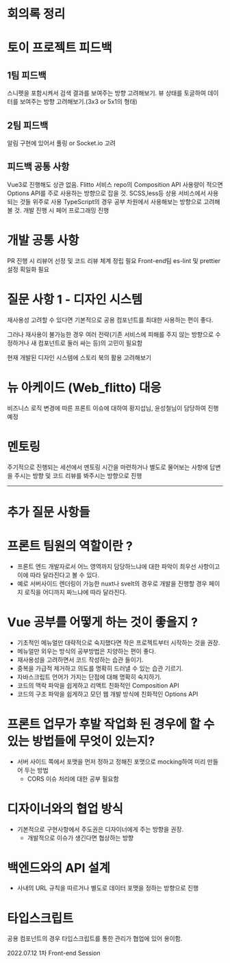 # 회의록 정리

# 토이 프로젝트 피드백

## 1팀 피드백
스니펫을 포함시켜서 검색 결과를 보여주는 방향 고려해보기. 
뷰 상태를 토글하여 데이터를 보여주는 방향 고려해보기.(3x3 or 5x1의 형태)


## 2팀 피드백
알림 구현에 있어서 풀링 or Socket.io 고려

## 피드백 공통 사항
Vue3로 진행해도 상관 없음. Flitto 서비스 repo의 Composition API 사용량이 적으면 Options API를 주로 사용하는 방향으로 잡을 것.
SCSS,less등 상용 서비스에서 사용되는 것들 위주로 사용
TypeScript의 경우 공부 차원에서 사용해보는 방향으로 고려해볼 것.
개발 진행 시 페어 프로그래밍 진행

# 개발 공통 사항
PR 진행 시 리뷰어 선정 및 코드 리뷰 체계 정립 필요
Front-end팀 es-lint 및 prettier 설정 획일화 필요

# 질문 사항 1 - 디자인 시스템

재사용성 고려할 수 있다면 기본적으로 공용 컴포넌트를 최대한 사용하는 편이 좋다. 

그러나 재사용이 불가능한 경우 여러 전략(기존 서비스에 피해를 주지 않는 방향으로 수정하거나 새 컴포넌트로 둘러 싸는 등)의 고민이 필요함

현재 개발된 디자인 시스템에 스토리 북의 활용 고려해보기


# 뉴 아케이드 (Web_flitto) 대응

비즈니스 로직 변경에 따른 프론트 이슈에 대하여 황지섭님, 윤성철님이 담당하여 진행 예정


# 멘토링
주기적으로 진행되는 세션에서 멘토링 시간을 마련하거나 별도로 물어보는 사항에 답변을 주시는 방향 및 코드 리뷰를 봐주시는 방향으로 진행

---

# 추가 질문 사항들

# 프론트 팀원의 역할이란 ?
- 프론트 엔드 개발자로서 어느 영역까지 담당하느냐에 대한 파악이 최우선 사항이고 이에 따라 달라진다고 볼 수 있다.
- 예로 서버사이드 렌더링이 가능한 nuxt나 svelt의 경우로 개발을 진행할 경우 페이지 로직을 어디까지 짜느냐에 따라 달라진다.

# Vue 공부를 어떻게 하는 것이 좋을지 ?
- 기초적인 메뉴얼만 대략적으로 숙지했다면 작은 프로젝트부터 시작하는 것을 권장.
- 메뉴얼만 외우는 방식의 공부방법은 지양하는 편이 좋다.
- 재사용성을 고려하면서 코드 작성하는 습관 들이기.
- 중복을 가급적 제거하고 의도를 명확히 드러낼 수 있는 습관 기르기.
- 자바스크립트 언어가 가지는 단점에 대해 명확히 숙지하기.
- 코드의 맥락 파악을 쉽게하고 리액트 친화적인 Composition API
- 코드의 구조 파악을 쉽게하고 모던 웹 개발 방식에 친화적인 Options API

# 프론트 업무가 후발 작업화 된 경우에 할 수 있는 방법들에 무엇이 있는지?
- 서버 사이드 쪽에서 포맷을 먼저 정하고 정해진 포맷으로 mocking하여 미리 만들어 두는 방법
    - CORS 이슈 처리에 대한 공부 필요함

# 디자이너와의 협업 방식
- 기본적으로 구현사항에서 주도권은 디자이너에게 주는 방향을 권장.
    - 개발적으로 이슈가 생긴다면 협상하는 방향

# 백엔드와의 API 설계
- 사내의 URL 규칙을 따르거나 별도로 데이터 포맷을 정하는 방향으로 진행

# 타입스크립트

공용 컴포넌트의 경우 타입스크립트를 통한 관리가 협업에 있어 용이함.



2022.07.12 1차 Front-end Session
